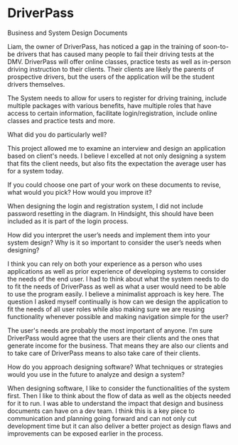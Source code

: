 # DriverPass
Business and System Design Documents

Liam, the owner of DriverPass, has noticed a gap in the training of soon-to-be drivers that has caused many people to fail their driving tests at the DMV. DriverPass will offer online classes, practice tests as well as in-person driving instruction to their clients. Their clients are likely the parents of prospective drivers, but the users of the application will be the student drivers themselves. 

The System needs to allow for users to register for driving training, include multiple packages with various benefits, have multiple roles that have access to certain information, facilitate login/registration, include online classes and practice tests and more. 

What did you do particularly well?

This project allowed me to examine an interview and design an application based on client's needs. I believe I excelled at not only designing a system that fits the client needs, but also fits the expectation the average user has for a system today.

If you could choose one part of your work on these documents to revise, what would you pick? How would you improve it?

When designing the login and registration system, I did not include password resetting in the diagram. In Hindsight, this should have been included as it is part of the login process. 

How did you interpret the user’s needs and implement them into your system design? Why is it so important to consider the user’s needs when designing?

I think you can rely on both your experience as a person who uses applications as well as prior experience of developing systems to consider the needs of the end user. I had to think about what the system needs to do to fit the needs of DriverPass as well as what a user would need to be able to use the program easily. I believe a minimalist approach is key here. The question I asked myself continually is how can we design the application to fit the needs of all user roles while also making sure we are reusing functionality whenever possible and making navigation simple for the user? 

The user's needs are probably the most important of anyone. I'm sure DriverPass would agree that the users are their clients and the ones that generate income for the business. That means they are also our clients and to take care of DriverPass means to also take care of their clients. 

How do you approach designing software? What techniques or strategies would you use in the future to analyze and design a system?

When designing software, I like to consider the functionalities of the system first. Then I like to think about the flow of data as well as the objects needed for it to run. I was able to understand the impact that design and business documents can have on a dev team. I think this is a key piece to communication and planning going forward and can not only cut development time but it can also deliver a better project as design flaws and improvements can be exposed earlier in the process. 
